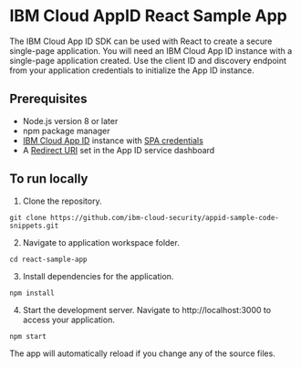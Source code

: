 # IBM Cloud AppID React Sample App

The IBM Cloud App ID SDK can be used with React to create a secure single-page application. You will need an IBM Cloud App ID instance with a single-page application created. Use the client ID and discovery endpoint from your application credentials to initialize the App ID instance.

## Prerequisites
* Node.js version 8 or later
* npm package manager
* [IBM Cloud App ID](https://cloud.ibm.com/catalog/services/app-id) instance with [SPA credentials](https://cloud.ibm.com/docs/services/appid?topic=appid-single-page#create-spa-credentials)
* A [Redirect URI](https://cloud.ibm.com/docs/services/appid?topic=appid-managing-idp#add-redirect-uri) set in the App ID service dashboard

## To run locally

1. Clone the repository.
```
git clone https://github.com/ibm-cloud-security/appid-sample-code-snippets.git
```
2. Navigate to application workspace folder.
```
cd react-sample-app
```
3. Install dependencies for the application.
```
npm install
```

4. Start the development server. Navigate to http://localhost:3000 to access your application.
```
npm start
```

The app will automatically reload if you change any of the source files.
